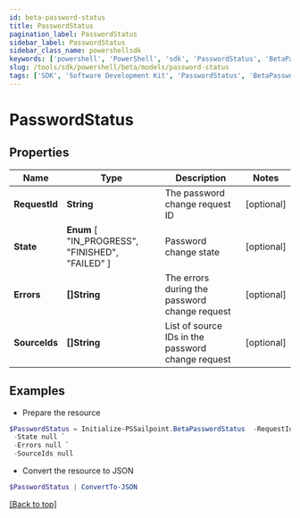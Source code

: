 ```yaml
---
id: beta-password-status
title: PasswordStatus
pagination_label: PasswordStatus
sidebar_label: PasswordStatus
sidebar_class_name: powershellsdk
keywords: ['powershell', 'PowerShell', 'sdk', 'PasswordStatus', 'BetaPasswordStatus'] 
slug: /tools/sdk/powershell/beta/models/password-status
tags: ['SDK', 'Software Development Kit', 'PasswordStatus', 'BetaPasswordStatus']
---
```



# PasswordStatus

## Properties

Name | Type | Description | Notes
------------ | ------------- | ------------- | -------------
**RequestId** | **String** | The password change request ID | [optional] 
**State** |  **Enum** [  "IN_PROGRESS",    "FINISHED",    "FAILED" ] | Password change state | [optional] 
**Errors** | **[]String** | The errors during the password change request | [optional] 
**SourceIds** | **[]String** | List of source IDs in the password change request | [optional] 

## Examples

- Prepare the resource
```powershell
$PasswordStatus = Initialize-PSSailpoint.BetaPasswordStatus  -RequestId 089899f13a8f4da7824996191587bab9 `
 -State null `
 -Errors null `
 -SourceIds null
```

- Convert the resource to JSON
```powershell
$PasswordStatus | ConvertTo-JSON
```


[[Back to top]](#) 

